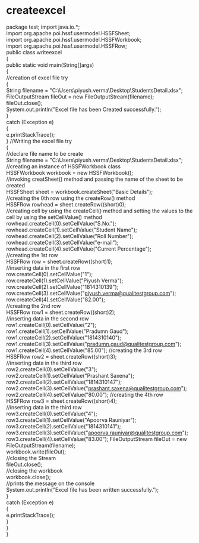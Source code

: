 # createexcel
package test;
import  java.io.*;  
import  org.apache.poi.hssf.usermodel.HSSFSheet;  
import  org.apache.poi.hssf.usermodel.HSSFWorkbook;  
import  org.apache.poi.hssf.usermodel.HSSFRow;  
public class writeexcel  
{  
public static void main(String[]args)   
{  
	//creation of excel file
	try   
	{  
	String filename = "C:\\Users\\piyush.verma\\Desktop\\StudentsDetail.xlsx";  
	FileOutputStream fileOut = new FileOutputStream(filename);  
	fileOut.close();  
	System.out.println("Excel file has been Created successfully.");  
	}   
	catch (Exception e)   
	{  
	e.printStackTrace();  
	} 
	//Writing the excel file
try   
{  
//declare file name to be create   
String filename = "C:\\Users\\piyush.verma\\Desktop\\StudentsDetail.xlsx";   
//creating an instance of HSSFWorkbook class  
HSSFWorkbook workbook = new HSSFWorkbook();  
//invoking creatSheet() method and passing the name of the sheet to be created   
HSSFSheet sheet = workbook.createSheet("Basic Details");   
//creating the 0th row using the createRow() method  
HSSFRow rowhead = sheet.createRow((short)0);  
//creating cell by using the createCell() method and setting the values to the cell by using the setCellValue() method  
rowhead.createCell(0).setCellValue("S.No.");  
rowhead.createCell(1).setCellValue("Student Name");  
rowhead.createCell(2).setCellValue("Roll Number");  
rowhead.createCell(3).setCellValue("e-mail");  
rowhead.createCell(4).setCellValue("Current Percentage");  
//creating the 1st row  
HSSFRow row = sheet.createRow((short)1);  
//inserting data in the first row  
row.createCell(0).setCellValue("1");  
row.createCell(1).setCellValue("Piyush Verma");  
row.createCell(2).setCellValue("1814310139");  
row.createCell(3).setCellValue("piyush.verma@qualitestgroup.com");  
row.createCell(4).setCellValue("82.00");  
//creating the 2nd row  
HSSFRow row1 = sheet.createRow((short)2);  
//inserting data in the second row  
row1.createCell(0).setCellValue("2");  
row1.createCell(1).setCellValue("Pradumn Gaud");  
row1.createCell(2).setCellValue("1814310140");  
row1.createCell(3).setCellValue("pradumn.gaud@qualitestgroup.com"); 
row1.createCell(4).setCellValue("85.00"); 
//creating the 3rd row  
HSSFRow row2 = sheet.createRow((short)3);  
//inserting data in the third row  
row2.createCell(0).setCellValue("3");  
row2.createCell(1).setCellValue("Prashant Saxena");  
row2.createCell(2).setCellValue("1814310147");  
row2.createCell(3).setCellValue("prashant.saxena@qualitestgroup.com");  
row2.createCell(4).setCellValue("80.00");
//creating the 4th row  
HSSFRow row3 = sheet.createRow((short)4);  
//inserting data in the third row  
row3.createCell(0).setCellValue("4");  
row3.createCell(1).setCellValue("Apoorva Rauniyar");  
row3.createCell(2).setCellValue("1814310141");  
row3.createCell(3).setCellValue("apoorva.rauniyar@qualitestgroup.com");  
row3.createCell(4).setCellValue("83.00");
FileOutputStream fileOut = new FileOutputStream(filename);  
workbook.write(fileOut);  
//closing the Stream  
fileOut.close();  
//closing the workbook  
workbook.close();  
//prints the message on the console  
System.out.println("Excel file has been written successfully.");  
}   
catch (Exception e)   
{  
e.printStackTrace();  
}  
}  
}  
